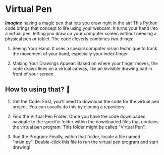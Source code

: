 # Virtual Pen 

***Imagine*** having a magic pen that lets you draw right in the air! This Python code brings that concept to life using your webcam. It turns your hand into a virtual pen, letting you draw on your computer screen without needing a physical pen or tablet. The code cleverly combines two things:

1. Seeing Your Hand: It uses a special computer vision technique to track the movement of your hand, especially your index finger.

2. Making Your Drawings Appear: Based on where your finger moves, the code draws lines on a virtual canvas, like an invisible drawing pad in front of your screen.

## How to using that? 🤔

1. Get the Code: First, you'll need to download the code for the virtual pen project. You can usually do this by cloning a repository.

2. Find the Virtual Pen Folder: Once you have the code downloaded, navigate to the specific folder within the downloaded files that contains the virtual pen program. This folder might be called "Virtual Pen".

3. Run the Program: Finally, within that folder, locate a file named "main.py". Double-click this file to run the virtual pen program and start drawing!